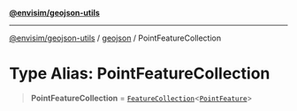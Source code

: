 [**@envisim/geojson-utils**](../../README.md)

---

[@envisim/geojson-utils]() / [geojson](../README.md) / PointFeatureCollection

# Type Alias: PointFeatureCollection

> **PointFeatureCollection** = [`FeatureCollection`](FeatureCollection.md)\<[`PointFeature`](PointFeature.md)\>
